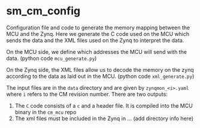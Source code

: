 # sm_cm_config
Configuration file and code to generate the memory mapping between the MCU and the Zynq. Here we generate the C code used on the MCU which sends the data and the XML files used on the Zynq to interpret the data.

On the MCU side, we define which addresses the MCU will send with the data. (python code `mcu_generate.py`)

On the Zynq side, the XML files allow us to decode the memory on the zynq according to the data as laid out in the MCU. (python code `xml_generate.py`)

The input files are in the `data` directory and are given by `zynqmon_<i>.yaml` where `i` refers to the CM revision number.
There are two outputs:
1. The `C` code consists of a `c` and a header file. It is compiled into the MCU binary in the `cm_mcu` repo
1. The xml files must be included in the Zynq in ... (add directory info here)
